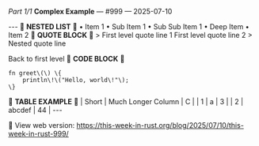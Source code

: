 *Part 1/1*
**Complex Example** — \#999 — 2025\-07\-10

\-\-\-
📰 **NESTED LIST** 📰
• Item 1
  • Sub Item 1
    • Sub Sub Item 1
      • Deep Item
• Item 2
📰 **QUOTE BLOCK** 📰
\> First level quote line 1 First level quote line 2
\> Nested quote line

Back to first level
📰 **CODE BLOCK** 📰
```
fn greet\(\) \{
    println\!\("Hello, world\!"\);
\}
```
📰 **TABLE EXAMPLE** 📰
| Short | Much Longer Column | C  |
| 1     | a                  | 3  |
| 2     | abcdef             | 44 |
\-\-\-

📖 View web version: [https://this\-week\-in\-rust\.org/blog/2025/07/10/this\-week\-in\-rust\-999/](https://this-week-in-rust.org/blog/2025/07/10/this-week-in-rust-999/)
